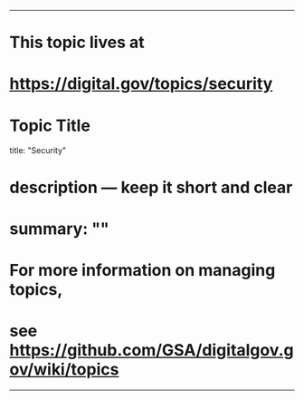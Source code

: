 
---
# This topic lives at
# https://digital.gov/topics/security

# Topic Title
title: "Security"

# description — keep it short and clear
# summary: ""


# For more information on managing topics,
# see https://github.com/GSA/digitalgov.gov/wiki/topics
---